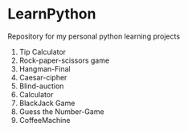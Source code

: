 # LearnPython
Repository for my personal python learning projects

1. Tip Calculator
2. Rock-paper-scissors game
3. Hangman-Final
4. Caesar-cipher
5. Blind-auction
6. Calculator
7. BlackJack Game
8. Guess the Number-Game
9. CoffeeMachine


